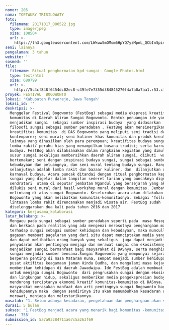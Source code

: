 ```yaml
---
nomor: 205
nama: TOETWURY TRISILOWATY
foto:
  filename: 20171017_080522.jpg
  type: image/jpeg
  size: 108504
  url: >-
    https://lh3.googleusercontent.com/LWkwwSmOMom6HpYQ7yzMpnL_QCbInSpivOQaQ0DAXuLzAo8adLSkTooyFKIT6JixA3jXXbul2cqtfUX6seMP73ZwmZJKB_r0TSfWNzRhY-j5eQukEAdlLHISgm6b5k7os8e56julnM22o1-LA418DygCoaiJQfw-LyKHrmi9kt8nJmQYkcf4kXLspeLEincfN82P1CTiRd1rX1mMhuBJT4OlKPKfWsqWaM70xFG3tMepsvJHyq5DlIQAP61L_duHh1VYjs7swhiHVGZ8BCRRgM5u2JdsS5vTEj76IPesTInh_KAHjJgm6C3yD5BuX1YwlO5w_PKyV0Z2rTPPTo9K01f9t3MY7ECS-EMEMAhxk-koLNq5Sntl6p_7eb8P0iXmq1XtsBlbuidWVFTlAQge0IuA66Mt7P3o7_AY7vUtym4wtYyOXPBY82mqzuAXtk43GsFPOQizEuxfyaxFs6LJJkZQNmL0FdeVy5KRKfpqSnz4huYObSEZQd7r25I5SY9NgH30lBSBG5SeS_lsB50rFz4z2zyXkgfp5CMngmH23VO-7q3jkHhAb2Panxj_FdF22pHBF-1sU6_s2LZi5VQ9ztGmQRBIG9mE7c9SQeo=w927-h520-no
seni: lainnya
pengalaman: 3 tahun
website: ''
sosmed: ''
file:
  filename: Ritual penghormatan kpd sungai- Google Photos.html
  type: text/html
  size: 689799
  url: >-
    http://5c4cf848f6454dc02ec8-c49fe7e7355d384845270f4a7a0a7aa1.r53.cf2.rackcdn.com/0dbc32d6-035e-40b8-a549-2bf4cbb64101/Ritual%20penghormatan%20kpd%20sungai-%20Google%20Photos.html
proyek: FESTIVAL  BOGOWONTO
lokasi: 'Kabupaten Purworejo, Jawa Tengah'
lokasi_id: ''
deskripsi: >-
  Menggelar Festival Bogowonto (FestBog) sebagai media ekspresi kreatifitas
  komunitas di Daerah Aliran Sungai Bogowonto. Bentuk penuangan ide yang
  menjadikan sungai  sebagai sumber inspirasi budaya  yang didasarkan  pada
  filosofi sungai sebagai sumber peradaban . FestBog akan mensinergikan
  kreatifitas komunitas  di DAS Bogowonto yang meliputi seni tradisi dan
  kontemporer; seni mural; seni kuliner khas komunitas dan produk kreatifitas
  lainnya yang dihasilkan oleh para perempuan; kreatifitas budaya sungai berupa
  lomba rakit/ perahu hias yang menampilkan busana tradisi; serta karnaval
  budaya. FestBog akan dilaksanakan dalam rangkaian kegiatan yang dimulai dari
  susur sungai sekaligus membersihkan daerah aliran sungai, diikuti  workshop 
  bertemakan; seni dengan inspirasi budaya sungai, sungai sebagai sumber
  kebudayaan dan peluangnya, dan seni mural tentang budaya sungai. Rangkaian
  selanjutnya adalah lomba rakit dan bazaar kuliner, dan  dilanjutkan dengan
  karnaval budaya. Acara puncak ditandai dengan ritual penghormatan kepada
  sungai yang digelar dalam tampilan sederet tarian yang puncaknya digelar 
  sendratari  utama di seputar jembatan Ngandul yang bersejarah yang akan
  dilukis seni mural dari hasil workshop mural dengan komunitas. Jembatan ini
  melintang di atas sungai Bogowonto. Keseluruhan acara akan dilakukan di DAS
  Bogowonto yang akan melibatkan komunitas-komunitasnya. Sebagai 'follow up', 
  lintasan lomba rakit direncanakan menjadi wisata air. FestBog sudah
  diselenggarakan dua kali pada tahun 2016 dan 2017
kategori: kerjasama_kolaborasi
latar_belakang: >-
  Mengacu pada sungai sebagai sumber peradaban seperti pada  masa Mesopotamia,
  dan berkaca pada realitas yang ada mengenai merosotnya penghargaan manusia
  terhadap sungai sebagai sumber kehidupan dan kebudayaan, maka muncullah
  gagasan membuat pagelaran yang dari situ dapat menciptakan media yang menarik
  dan dapat melibatkan orang banyak yang sekaligus  juga dapat menjadii media
  penyadaran akan pentingnya menjaga dan merawat sungai dan ekosistemnya dan
  menjadikan sungai bermanfaat bagi masyarakat di DASnya, serta menghindarkan
  sungai menjadai sumber bencana.Sungai Bogowonto yang mempunyai sejarah tua dan
  berperan penting di masa Mataram Kuna, sempat menjadi sumber kehidupan dan
  pusat aktifitas keagamaan jaman Hindu Budha, dan mengalami masa kejayaan yang
  memberikan kehidupan di daerah Jawadwipa. Ide FestBog adalah membuat cara
  untuk menjaga sungai Bogowonto  dari pengrusakan sungai dengan ekosistemnya
  dan lingkungan hidup, sekaligus memberikan media pengekspresian budaya dengan
  mendorong terciptanya ekonomi kreatif komunitas-komunitas di DASnya. Ketika
  masyarakat merasakan manfaat dan arti pentingnya sungai Bogowonto bagi
  kehidupannya maka  dengan sendirinya itu akan menumbuhkan kesadaran untuk
  merawat, menjaga dan melestarikannya.
masalah: "1. Belum adanya kesadaran, pengetahuan dan penghargaan akan sungai sebagai sumber kehidupan dan kebudayaan, maka diperlukan media yang menarik dan bisa ditonton masyarakat yang dari situ dapat memberikan pembelajaran tentang pentingnya sungai dalam kehidupan masyarakat di DASnya.\r\n\r\n2.Dengan akan dibangunnya New Yogyakarta International Airport yang berbatasan dengan wilayah Purworejo selatan ini, akan berdampak pada tergerusnya seni tradisi dan semakin merosotnya penghargaan masyarakat terhadap sungai dan lingkungannya. Dengan adanya bandara akan  memberikan efek pertemuan budaya baru dari masyarakat pendatang yang cenderung lebih modern dengan budaya masyarakat lokal/perdesaan yang mana kedua budaya itu akan bertemu dalam waktu yang singkat. Mengingat pembangunan infrastruktur relatif lebiih cepat dibandingkan dengan pembangunan sumber daya manusia, yang dalam  hal ini dapat menciptakan jenjang atau jurang pemahaman lebar bagi  masyarakat lokal. FestBog adalah dimaksudkan sebagai media pembelajaran yang efektif karena sifatnya menarik dan massif.\r\n\r\n3. FestBog digunakan sebagai media menumbuhkan kesadaran pada komunitas/ masyarakat DAS Bogowonto untuk mempunyai kebangaan dalam melestarikan budaya tradisi dan lingkungan perdesaan dan  didorong berkreasi untuk medapatkan manfaat darinya."
durasi: 5 bulan
sukses: "1.FestBog menjadi acara yang menarik bagi komunitas -komunitas di DAS Bogowonto.\r\n\r\n2.Adanya perbedaan perilaku komunitas di DAS Bogownto yaitu untuk merasa penting menjaga, merawat dan melestarikan sungai Bogowonto.\r\n\r\n3.FestBog menjadi acara yang ditunggu untuk media ekspresi kreatifitas komunitas -komunitas di DAS Bogowonto.\r\n\r\n4.FestBog menarik pengunjung dari wilayah luar Purworejo untuk mengikuti kegiatan- kegiatannya.\r\n\r\n5. Pemanfaatan sungai dan DAS Bogowonto sebagai tempat-tempat kegiatan masyarakat untuk melakukan aktifitas- aktifitas yang menciptakan peluang terbentuknya ekonomi kreatif dan bermanfaat bagi masyarakat luas."
dana: '758'
submission_id: 5a7a93284711a67c5a263f69
---
```

